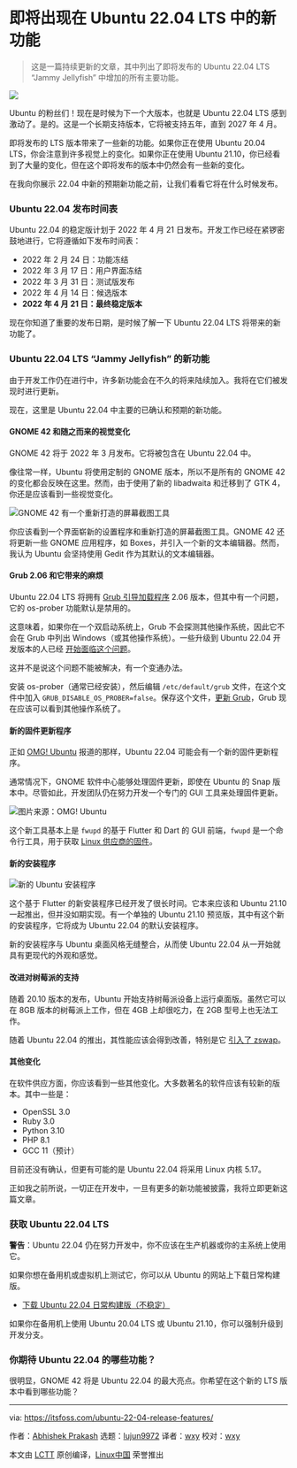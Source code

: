 [#]: subject: "Here are the New Features Coming to Ubuntu 22.04 LTS"
[#]: via: "https://itsfoss.com/ubuntu-22-04-release-features/"
[#]: author: "Abhishek Prakash https://itsfoss.com/author/abhishek/"
[#]: collector: "lujun9972"
[#]: translator: "wxy"
[#]: reviewer: "wxy"
[#]: publisher: " "
[#]: url: " "

即将出现在 Ubuntu 22.04 LTS 中的新功能
======

> 这是一篇持续更新的文章，其中列出了即将发布的 Ubuntu 22.04 LTS “Jammy Jellyfish” 中增加的所有主要功能。

![](https://img.linux.net.cn/data/attachment/album/202201/14/111922mmsbgysrekae996b.jpg)

Ubuntu 的粉丝们！现在是时候为下一个大版本，也就是 Ubuntu 22.04 LTS 感到激动了。是的。这是一个长期支持版本，它将被支持五年，直到 2027 年 4 月。

即将发布的 LTS 版本带来了一些新的功能。如果你正在使用 Ubuntu 20.04 LTS，你会注意到许多视觉上的变化。如果你正在使用 Ubuntu 21.10，你已经看到了大量的变化，但在这个即将发布的版本中仍然会有一些新的变化。

在我向你展示 22.04 中新的预期新功能之前，让我们看看它将在什么时候发布。

### Ubuntu 22.04 发布时间表

Ubuntu 22.04 的稳定版计划于 2022 年 4 月 21 日发布。开发工作已经在紧锣密鼓地进行，它将遵循如下发布时间表：

  * 2022 年 2 月 24 日：功能冻结
  * 2022 年 3 月 17 日：用户界面冻结
  * 2022 年 3 月 31 日：测试版发布
  * 2022 年 4 月 14 日：候选版本
  * **2022 年 4 月 21 日：最终稳定版本**

现在你知道了重要的发布日期，是时候了解一下 Ubuntu 22.04 LTS 将带来的新功能了。

### Ubuntu 22.04 LTS “Jammy Jellyfish” 的新功能

由于开发工作仍在进行中，许多新功能会在不久的将来陆续加入。我将在它们被发现时进行更新。

现在，这里是 Ubuntu 22.04 中主要的已确认和预期的新功能。

#### GNOME 42 和随之而来的视觉变化

GNOME 42 将于 2022 年 3 月发布。它将被包含在 Ubuntu 22.04 中。

像往常一样，Ubuntu 将使用定制的 GNOME 版本，所以不是所有的 GNOME 42 的变化都会反映在这里。然而，由于使用了新的 libadwaita 和迁移到了 GTK 4，你还是应该看到一些视觉变化。

![GNOME 42 有一个重新打造的屏幕截图工具][1]

你应该看到一个界面崭新的设置程序和重新打造的屏幕截图工具。GNOME 42 还将更新一些 GNOME 应用程序，如 Boxes，并引入一个新的文本编辑器。然而，我认为 Ubuntu 会坚持使用 Gedit 作为其默认的文本编辑器。

#### Grub 2.06 和它带来的麻烦

Ubuntu 22.04 LTS 将拥有 [Grub 引导加载程序][2] 2.06 版本，但其中有一个问题，它的 os-prober 功能默认是禁用的。

这意味着，如果你在一个双启动系统上，Grub 不会探测其他操作系统，因此它不会在 Grub 中列出 Windows（或其他操作系统）。一些升级到 Ubuntu 22.04 开发版本的人已经 [开始面临这个问题][3]。

这并不是说这个问题不能被解决，有一个变通办法。

安装 os-prober（通常已经安装），然后编辑 `/etc/default/grub` 文件，在这个文件中加入 `GRUB_DISABLE_OS_PROBER=false`。保存这个文件，[更新 Grub][4]，Grub 现在应该可以看到其他操作系统了。

#### 新的固件更新程序

正如 [OMG! Ubuntu][5] 报道的那样，Ubuntu 22.04 可能会有一个新的固件更新程序。

通常情况下，GNOME 软件中心能够处理固件更新，即使在 Ubuntu 的 Snap 版本中。尽管如此，开发团队仍在努力开发一个专门的 GUI 工具来处理固件更新。

![图片来源：OMG! Ubuntu][6]

这个新工具基本上是 `fwupd` 的基于 Flutter 和 Dart 的 GUI 前端，`fwupd` 是一个命令行工具，用于获取 [Linux 供应商的固件][7]。

#### 新的安装程序

![新的 Ubuntu 安装程序][8]

这个基于 Flutter 的新安装程序已经开发了很长时间。它本来应该和 Ubuntu 21.10 一起推出，但并没如期实现。有一个单独的 Ubuntu 21.10 预览版，其中有这个新的安装程序，它将成为 Ubuntu 22.04 的默认安装程序。

新的安装程序与 Ubuntu 桌面风格无缝整合，从而使 Ubuntu 22.04 从一开始就具有更现代的外观和感觉。

#### 改进对树莓派的支持

随着 20.10 版本的发布，Ubuntu 开始支持树莓派设备上运行桌面版。虽然它可以在 8GB 版本的树莓派上工作，但在 4GB 上却很吃力，在 2GB 型号上也无法工作。

随着 Ubuntu 22.04 的推出，其性能应该会得到改善，特别是它 [引入了 zswap][9]。

#### 其他变化

在软件供应方面，你应该看到一些其他变化。大多数著名的软件应该有较新的版本。其中一些是：

  * OpenSSL 3.0
  * Ruby 3.0
  * Python 3.10
  * PHP 8.1
  * GCC 11（预计）

目前还没有确认，但更有可能的是 Ubuntu 22.04 将采用 Linux 内核 5.17。

正如我之前所说，一切正在开发中，一旦有更多的新功能被披露，我将立即更新这篇文章。

### 获取 Ubuntu 22.04 LTS

**警告**：Ubuntu 22.04 仍在努力开发中，你不应该在生产机器或你的主系统上使用它。

如果你想在备用机或虚拟机上测试它，你可以从 Ubuntu 的网站上下载日常构建版。

- [下载 Ubuntu 22.04 日常构建版（不稳定）][10]

如果你在备用机上使用 Ubuntu 20.04 LTS 或 Ubuntu 21.10，你可以强制升级到开发分支。

### 你期待 Ubuntu 22.04 的哪些功能？

很明显，GNOME 42 将是 Ubuntu 22.04 的最大亮点。你希望在这个新的 LTS 版本中看到哪些功能？

--------------------------------------------------------------------------------

via: https://itsfoss.com/ubuntu-22-04-release-features/

作者：[Abhishek Prakash][a]
选题：[lujun9972][b]
译者：[wxy](https://github.com/wxy)
校对：[wxy](https://github.com/wxy)

本文由 [LCTT](https://github.com/LCTT/TranslateProject) 原创编译，[Linux中国](https://linux.cn/) 荣誉推出

[a]: https://itsfoss.com/author/abhishek/
[b]: https://github.com/lujun9972
[1]: https://i0.wp.com/itsfoss.com/wp-content/uploads/2022/01/gnome-42-screenshot-tool.png?resize=800%2C600&ssl=1
[2]: https://itsfoss.com/what-is-grub/
[3]: https://itsfoss.community/t/windows-10-boot-option-missing-in-grub-after-upgrading-to-ubuntu-22-04-developer-version/8306/5
[4]: https://itsfoss.com/update-grub/
[5]: https://www.omgubuntu.co.uk/2021/11/ubuntu-is-working-on-a-new-firmware-updater-app
[6]: https://i0.wp.com/itsfoss.com/wp-content/uploads/2022/01/gnome-firmware-on-ubuntu.jpg?resize=800%2C436&ssl=1
[7]: https://fwupd.org/
[8]: https://i0.wp.com/itsfoss.com/wp-content/uploads/2022/01/ubuntu-new-installer.jpeg?resize=720%2C478&ssl=1
[9]: https://www.omgubuntu.co.uk/2022/01/ubuntu-on-raspberry-pi-4-2gb-zswap
[10]: https://cdimage.ubuntu.com/daily-live/current/

